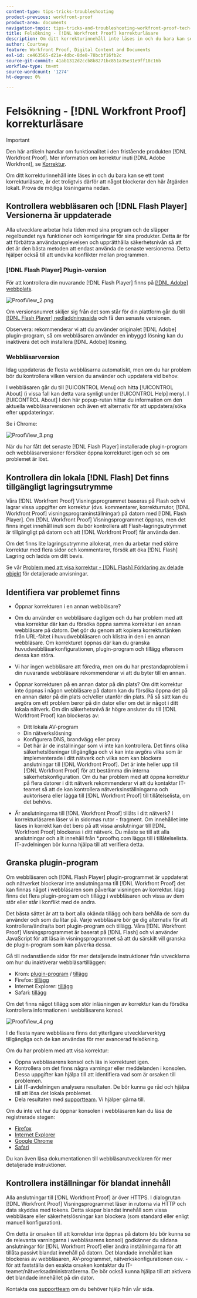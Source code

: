 ```yaml
---
content-type: tips-tricks-troubleshooting
product-previous: workfront-proof
product-area: documents
navigation-topic: tips-tricks-and-troubleshooting-workfront-proof-tech-corner
title: Felsökning - [!DNL Workfront Proof] korrekturläsare
description: Om ditt korrekturinnehåll inte läses in och du bara kan se ett tomt korrekturläsare, är det troligtvis därför att något blockerar den här åtgärden lokalt. Prova de möjliga lösningarna nedan.
author: Courtney
feature: Workfront Proof, Digital Content and Documents
exl-id: ce463565-d21e-4dbc-8de8-78bcbf16fb2c
source-git-commit: 41ab1312d2ccb8b8271bc851a35e31e9ff18c16b
workflow-type: tm+mt
source-wordcount: '1274'
ht-degree: 0%

---
```


# Felsökning - [!DNL Workfront Proof] korrekturläsare

>[!IMPORTANT]
>
>Den här artikeln handlar om funktionalitet i den fristående produkten [!DNL Workfront Proof]. Mer information om korrektur inuti [!DNL Adobe Workfront], se [Korrektur](../../../review-and-approve-work/proofing/proofing.md).

Om ditt korrekturinnehåll inte läses in och du bara kan se ett tomt korrekturläsare, är det troligtvis därför att något blockerar den här åtgärden lokalt. Prova de möjliga lösningarna nedan.

## Kontrollera webbläsaren och [!DNL Flash Player] Versionerna är uppdaterade

Alla utvecklare arbetar hela tiden med sina program och de släpper regelbundet nya funktioner och korrigeringar för sina produkter. Detta är för att förbättra användarupplevelsen och upprätthålla säkerhetsnivån så att det är den bästa metoden att endast använda de senaste versionerna. Detta hjälper också till att undvika konflikter mellan programmen.

### [!DNL Flash Player] Plugin-version

För att kontrollera din nuvarande [!DNL Flash Player] finns på [[!DNL Adobe] webbplats](http://www.adobe.com/software/flash/about/).

![ProofView_2.png](assets/proofview-2-350x199.png)

Om versionsnumret skiljer sig från det som står för din plattform går du till [[!DNL Flash Player] nedladdningssida](http://get.adobe.com/flashplayer/otherversions/) och få den senaste versionen.

Observera: rekommenderar vi att du använder originalet [!DNL Adobe] plugin-program, så om webbläsaren använder en inbyggd lösning kan du inaktivera det och installera [!DNL Adobe] lösning.

### Webbläsarversion

Idag uppdateras de flesta webbläsarna automatiskt, men om du har problem bör du kontrollera vilken version du använder och uppdatera vid behov.

I webbläsaren går du till [!UICONTROL Menu] och hitta [!UICONTROL About] (i vissa fall kan detta vara synligt under [!UICONTROL Help] meny). I [!UICONTROL About] I den här popup-rutan hittar du information om den aktuella webbläsarversionen och även ett alternativ för att uppdatera/söka efter uppdateringar.

Se i Chrome:

![ProofView_3.png](assets/proofview-3-350x206.png)

När du har fått det senaste [!DNL Flash Player] installerade plugin-program och webbläsarversioner försöker öppna korrekturet igen och se om problemet är löst.

## Kontrollera din lokala [!DNL Flash] Det finns tillgängligt lagringsutrymme

Våra [!DNL Workfront Proof] Visningsprogrammet baseras på Flash och vi lagrar vissa uppgifter om korrektur (dvs. kommentarer, korrekturrutor, [!DNL Workfront Proof] visningsprograminställningar) på datorn med [!DNL Flash Player]. Om [!DNL Workfront Proof] Visningsprogrammet öppnas, men det finns inget innehåll inuti som du bör kontrollera att Flash-lagringsutrymmet är tillgängligt på datorn och att [!DNL Workfront Proof] får använda den.

Om det finns lite lagringsutrymme allokerat, men du arbetar med större korrektur med flera sidor och kommentarer, försök att öka [!DNL Flash] Lagring och ladda om ditt bevis.

Se vår [Problem med att visa korrektur - [!DNL Flash] Förklaring av delade objekt](../../../workfront-proof/wp-tech-corner/troubleshooting/view-proof-flash-shared-object.md) för detaljerade anvisningar.

## Identifiera var problemet finns

* Öppnar korrekturen i en annan webbläsare?
* Om du använder en webbläsare dagligen och du har problem med att visa korrektur där kan du försöka öppna samma korrektur i en annan webbläsare på datorn. Det gör du genom att kopiera korrekturlänken från URL-fältet i huvudwebbläsaren och klistra in den i en annan webbläsare. Om korrekturet öppnas där kan du granska huvudwebbläsarkonfigurationen, plugin-program och tillägg eftersom dessa kan störa.
* Vi har ingen webbläsare att föredra, men om du har prestandaproblem i din nuvarande webbläsare rekommenderar vi att du byter till en annan.
* Öppnar korrekturen på en annan dator på din plats?
Om ditt korrektur inte öppnas i någon webbläsare på datorn kan du försöka öppna det på en annan dator på din plats och/eller utanför din plats. På så sätt kan du avgöra om ett problem beror på din dator eller om det är något i ditt lokala nätverk.
Om din säkerhetsnivå är högre ansluter du till [!DNL Workfront Proof] kan blockeras av:

   * Ditt lokala AV-program
   * Din nätverkslösning
   * Konfigurera DNS, brandvägg eller proxy
   * Det här är de inställningar som vi inte kan kontrollera. Det finns olika säkerhetslösningar tillgängliga och vi kan inte avgöra vilka som är implementerade i ditt nätverk och vilka som kan blockera anslutningar till [!DNL Workfront Proof]. Det är inte heller upp till [!DNL Workfront Proof] för att bestämma din interna säkerhetskonfiguration. Om du har problem med att öppna korrektur på flera datorer i ditt nätverk rekommenderar vi att du kontaktar IT-teamet så att de kan kontrollera nätverksinställningarna och auktorisera eller lägga till [!DNL Workfront Proof] till tillåtelselista, om det behövs.

* Är anslutningarna till [!DNL Workfront Proof] tillåts i ditt nätverk?
I korrekturläsaren läser vi in sidornas rutor - fragment. Om innehållet inte läses in korrekt kan det bero på att vissa anslutningar till [!DNL Workfront Proof] blockeras i ditt nätverk. Du måste se till att alla anslutningar och allt innehåll från *.proofhq.com läggs till i tillåtelselista. IT-avdelningen bör kunna hjälpa till att verifiera detta.

## Granska plugin-program

Om webbläsaren och [!DNL Flash Player] plugin-programmet är uppdaterat och nätverket blockerar inte anslutningarna till [!DNL Workfront Proof] det kan finnas något i webbläsaren som påverkar visningen av korrektur. Idag finns det flera plugin-program och tillägg i webbläsaren och vissa av dem stör eller står i konflikt med de andra.

Det bästa sättet är att ta bort alla okända tillägg och bara behålla de som du använder och som du litar på. Varje webbläsare bör ge dig alternativ för att kontrollera/ändra/ta bort plugin-program och tillägg. Våra [!DNL Workfront Proof] Visningsprogrammet är baserat på [!DNL Flash] och vi använder JavaScript för att läsa in visningsprogrammet så att du särskilt vill granska de plugin-program som kan påverka dessa.

Gå till nedanstående sidor för mer detaljerade instruktioner från utvecklarna om hur du inaktiverar webbläsartilläggen:

* Krom: [plugin-program](https://support.google.com/chrome/answer/142064?hl=en-GB) / [tillägg](https://support.google.com/chrome/answer/113907?hl=en-GB)
* Firefox: [tillägg](https://support.mozilla.org/en-US/kb/disable-or-remove-add-ons)
* Internet Explorer: [tillägg](http://windows.microsoft.com/en-GB/internet-explorer/manage-add-ons#ie=ie-11)
* Safari: [tillägg](http://support.apple.com/en-gb/HT203353)

Om det finns något tillägg som stör inläsningen av korrektur kan du försöka kontrollera informationen i webbläsarens konsol.

![ProofView_4.png](assets/proofview-4-350x57.png)

I de flesta nyare webbläsare finns det ytterligare utvecklarverktyg tillgängliga och de kan användas för mer avancerad felsökning.

Om du har problem med att visa korrektur:

* Öppna webbläsarens konsol och läs in korrekturet igen.
* Kontrollera om det finns några varningar eller meddelanden i konsolen. Dessa uppgifter kan hjälpa till att identifiera vad som är orsaken till problemen.
* Låt IT-avdelningen analysera resultaten. De bör kunna ge råd och hjälpa till att lösa det lokala problemet.
* Dela resultaten med [supportteam](https://support.workfront.com/hc/en-us/requests/new). Vi hjälper gärna till.

Om du inte vet hur du öppnar konsolen i webbläsaren kan du läsa de registrerade stegen:

* [Firefox](http://screencast.com/t/eP6FRtk4vxWS)
* [Internet Explorer](http://screencast.com/t/bYzq1iQv)
* [Google Chrome](http://screencast.com/t/2anpeAzOOyj)
* [Safari](http://screencast.com/t/rnOvgl3GidjL)

Du kan även läsa dokumentationen till webbläsarutvecklaren för mer detaljerade instruktioner.

## Kontrollera inställningar för blandat innehåll

Alla anslutningar till [!DNL Workfront Proof] är över HTTPS. I dialogrutan [!DNL Workfront Proof] Visningsprogrammet läser in rutorna via HTTP och data skyddas med tokens. Detta skapar blandat innehåll som vissa webbläsare eller säkerhetslösningar kan blockera (som standard eller enligt manuell konfiguration).

Om detta är orsaken till att korrektur inte öppnas på datorn (du bör kunna se de relevanta varningarna i webbläsarens konsol) godkänner du sådana anslutningar för [!DNL Workfront Proof] eller ändra inställningarna för att tillåta passivt blandat innehåll på datorn. Det blandade innehållet kan blockeras av webbläsaren, AV-programmet, nätverkskonfigurationen osv. - för att fastställa den exakta orsaken kontaktar du IT-teamet/nätverksadministratörerna. De bör också kunna hjälpa till att aktivera det blandade innehållet på din dator.

Kontakta oss [supportteam](https://support.workfront.com/hc/en-us/requests/new) om du behöver hjälp från vår sida.
